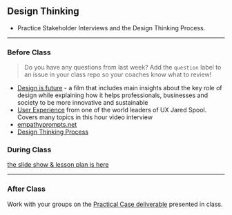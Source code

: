 ## Design Thinking

- Practice Stakeholder Interviews and the Design Thinking Process.

---

### Before Class

> Do you have any questions from last week? Add the `question` label to an issue in your class repo so your coaches know what to review!

- [Design is future](https://www.youtube.com/watch?v=zodT9bCdIiI) - a film that includes main insights about the key role of design while explaining how it helps professionals, businesses and society to be more innovative and sustainable
- [User Experience](https://youtu.be/whtBPzY4K-k) from one of the world leaders of UX Jared Spool. Covers many topics in this hour video interview
- [empathyprompts.net](https://empathyprompts.net/)
- [Design Thinking Process](https://www.youtube.com/watch?v=_r0VX-aU_T8)

### During Class

[the slide show & lesson plan is here](https://www.figma.com/file/SdMu1uJdk36DMScylFWT9e/HackYourFuture?node-id=304%3A533)

<!--

> [the slide show is here](https://docs.google.com/presentation/d/1zkW-TvU96l-hbZQG00nLsk5IpEhM8fj5VYa_Me_m43g/edit?usp=sharing)

#### Before Break

- _~10 minutes, all together_: Ice breaker! Tell a story as a class one sentence a time starting with - "**One day I was walking down the street ...**"
- _~15 minutes, all together_: What is design? Why is it important?
- _~60 minutes, small groups_: [Draw Toast](https://www.drawtoast.com/)
- _~20 minutes, all together_: each group shares how to make toast

#### After Break

- _~20 minutes, all together_: Interviews! Discuss the why's and how's of discovering your stakeholder's needs
- _~50 minutes, small groups_: Prepare for this module's project
  - Read through the [`/project-starter/stakeholder-interview-template.md`](https://github.com/hackyourfuturebelgium/ux-ui-design) you will use to design each others' Home Pages.
- _~20 minutes, all together_:
  - each group shares what they discussed
  - answer questions about the projects
  - generate pairs for the project using your class randomizer
-->

---

### After Class

Work with your groups on the [Practical Case deliverable](../deliverables/practical-case.md) presented in class.

<!-- Work with your partner to practice stakeholder interviews, you should try to be finished with the _Design_ phase of your **Home Page** deliverable. -->
